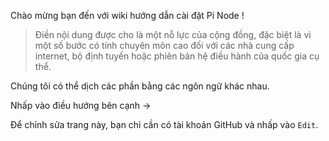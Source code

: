 Chào mừng bạn đến với wiki hướng dẫn cài đặt Pi Node ! 

> Điền nội dung được cho là một nỗ lực của cộng đồng, đặc biệt là vì một số bước có tính chuyên môn cao đối với các nhà cung cấp internet, bộ định tuyến hoặc phiên bản hệ điều hành của quốc gia cụ thể. 

Chúng tôi có thể dịch các phần bằng các ngôn ngữ khác nhau. 

Nhấp vào điều hướng bên cạnh -> 

Để chỉnh sửa trang này, bạn chỉ cần có tài khoản GitHub và nhấp vào `Edit`.